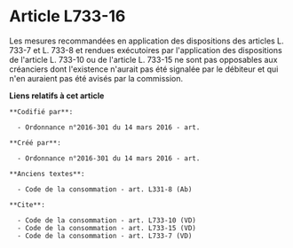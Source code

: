 # Article L733-16

Les mesures recommandées en application des dispositions des articles L. 733-7 et L. 733-8 et rendues exécutoires par
l'application des dispositions de l'article L. 733-10 ou de l'article L. 733-15 ne sont pas opposables aux créanciers dont
l'existence n'aurait pas été signalée par le débiteur et qui n'en auraient pas été avisés par la commission.

**Liens relatifs à cet article**

	**Codifié par**:

	  - Ordonnance n°2016-301 du 14 mars 2016 - art.

	**Créé par**:

	  - Ordonnance n°2016-301 du 14 mars 2016 - art.

	**Anciens textes**:

	  - Code de la consommation - art. L331-8 (Ab)

	**Cite**:

	  - Code de la consommation - art. L733-10 (VD)
	  - Code de la consommation - art. L733-15 (VD)
	  - Code de la consommation - art. L733-7 (VD)
